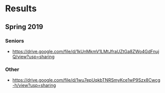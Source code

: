 # Results

## Spring 2019

### Seniors

* <https://drive.google.com/file/d/1kUnMkmV1LMtJfraUZtGa8ZWo4GdFnujQ/view?usp=sharing>

### Other

* <https://drive.google.com/file/d/1wu7epUqkbTNRSmyKce1wP9Szx8Cwcg-h/view?usp=sharing>
